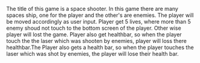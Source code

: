 The title of this game is a space shooter.
In this game there are many spaces ship, one for the player and the other's are enemies.
The player will be moved accordingly as user input.
Player get 5 lives, where more than 5 enemy shoud not touch to the bottom screen of the player.
Other wise player will lost the game.
Player also get healthbar, so when the player touch the the laser which was shooten by enemies, player will loss there healthbar.The Player also gets a health bar, so when the player touches the laser which was shot by enemies, the player will lose their health bar.
